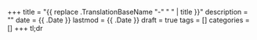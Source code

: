 +++
title = "{{ replace .TranslationBaseName "-" " " | title }}"
description = ""
date = {{ .Date }}
lastmod = {{ .Date }}
draft = true
tags = []
categories = []
+++
tl;dr
<!--more-->

